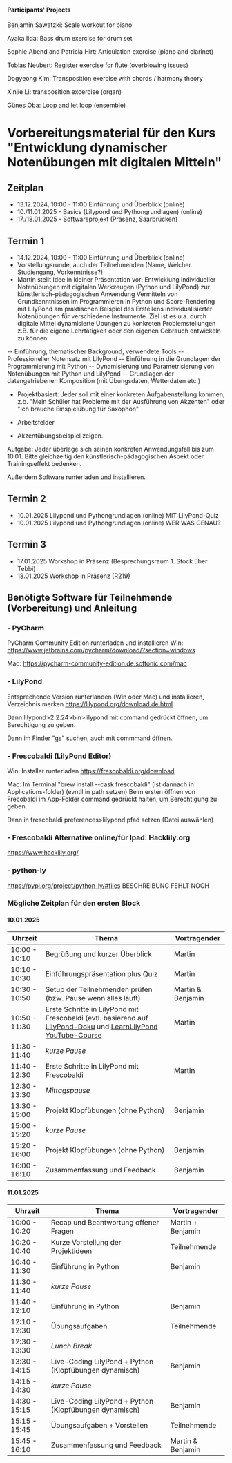 
#### Participants' Projects 

Benjamin Sawatzki: Scale workout for piano

Ayaka Iida: Bass drum exercise for drum set

Sophie Abend and Patricia Hirt: Articulation exercise (piano and clarinet)

Tobias Neubert: Register exercise for flute (overblowing issues)

Dogyeong Kim: Transposition exercise with chords / harmony theory 

Xinjie Li: transposition excercise (organ) 

Günes Oba: Loop and let loop (ensemble)



# Vorbereitungsmaterial für den Kurs "Entwicklung dynamischer Notenübungen mit digitalen Mitteln"

## Zeitplan

- 13.12.2024, 10:00 - 11:00 Einführung und Überblick (online)
- 10./11.01.2025 - Basics (Lilypond und Pythongrundlagen) (online)
- 17./18.01.2025 - Softwareprojekt (Präsenz, Saarbrücken)

## Termin 1
- 14.12.2024, 10:00 - 11:00 Einführung und Überblick (online)
- Vorstellungsrunde, auch der Teilnehmenden (Name, Welcher Studiengang, Vorkenntnisse?) 
- Martin stellt Idee in kleiner Präsentation vor: 
Entwicklung individueller Notenübungen mit digitalen Werkzeugen (Python und LilyPond) zur künstlerisch-pädagogischen Anwendung 
Vermitteln von Grundkenntnissen im Programmieren in Python und Score-Rendering mit LilyPond am praktischen Beispiel des Erstellens individualisierter Notenübungen für verschiedene Instrumente. Ziel ist es u.a. durch digitale Mittel dynamisierte Übungen zu konkreten Problemstellungen z.B. für die eigene Lehrtätigkeit oder den eigenen Gebrauch entwickeln zu können.

-- Einführung, thematischer Background, verwendete Tools
-- Professioneller Notensatz mit LilyPond
-- Einführung in die Grundlagen der Programmierung mit Python
-- Dynamisierung und Parametrisierung von Notenübungen mit Python und LilyPond
-- Grundlagen der datengetriebenen Komposition (mit Übungsdaten, Wetterdaten etc.)

- Projektbasiert: Jeder soll mit einer konkreten Aufgabenstellung kommen, z.b. "Mein Schüler hat Probleme mit der Ausführung von Akzenten" oder "Ich brauche Einspielübung für Saxophon" 

- Arbeitsfelder

- Akzentübungsbeispiel zeigen. 

Aufgabe: Jeder überlege sich seinen konkreten Anwendungsfall bis zum 10.01. Bitte gleichzeitig den künstlerisch-pädagogischen Aspekt oder Trainingseffekt bedenken. 

Außerdem Software runterladen und installieren. 


## Termin 2
- 10.01.2025 Lilypond und Pythongrundlagen (online) MIT LilyPond-Quiz
- 10.01.2025 Lilypond und Pythongrundlagen (online)
WER WAS GENAU?
## Termin 3
- 17.01.2025 Workshop in Präsenz (Besprechungsraum 1. Stock über Tebbi)
- 18.01.2025 Workshop in Präsenz (R219)


## Benötigte Software für Teilnehmende (Vorbereitung) und Anleitung

### - PyCharm
PyCharm Community Edition runterladen und installieren 
Win: https://www.jetbrains.com/pycharm/download/?section=windows 

Mac:
https://pycharm-community-edition.de.softonic.com/mac 

### - LilyPond
Entsprechende Version runterlanden (Win oder Mac) und installieren, Verzeichnis merken
https://lilypond.org/download.de.html 

Dann lilypond>2.2.24>bin>lilypond mit command gedrückt öffnen, um Berechtigung zu geben.

Dann im Finder "gs" suchen, auch mit commmand öffnen. 

### - Frescobaldi (LilyPond Editor)
Win: Installer runterladen 
https://frescobaldi.org/download 

Mac: 
Im Terminal "brew install --cask frescobaldi" 
(ist dannach in Applications-folder)
(evntll in path setzen)
Beim ersten öffnen von Frecobaldi im App-Folder command gedrückt halten, um Berechtigung zu geben. 

Dann in frescobaldi preferences>lilypond pfad setzen (Datei auswählen)

### - Frescobaldi Alternative online/für Ipad: Hacklily.org 
https://www.hacklily.org/ 


### - python-ly
https://pypi.org/project/python-ly/#files 
BESCHREIBUNG FEHLT NOCH

### Mögliche Zeitplan für den ersten Block

#### 10.01.2025

| Uhrzeit | Thema | Vortragender |
| ------  | ----- | ------------ |
| 10:00 - 10:10 | Begrüßung und kurzer Überblick |  Martin |
| 10:10 - 10:30 | Einführungspräsentation plus Quiz | Martin  |
| 10:30 - 10:50 | Setup der Teilnehmenden prüfen (bzw. Pause wenn alles läuft) | Martin & Benjamin  |
| 10:50 - 11:30 | Erste Schritte in LilyPond mit Frescobaldi (evtl. basierend auf [LilyPond-Doku](https://lilypond.org/doc/v2.23/Documentation/learning/index#top) und [LearnLilyPond YouTube-Course](https://www.youtube.com/playlist?list=PLHi8BvxILUV6x9FqEmZiYrEj6VMGmTKjt)| Martin |
| 11:30 - 11:40 | *kurze Pause* |
| 11:40 - 12:30 | Erste Schritte in LilyPond mit Frescobaldi | Martin |
| 12:30 - 13:30 | *Mittagspause* |  |
| 13:30 - 15:00 | Projekt Klopfübungen (ohne Python) | Benjamin | 
| 15:00 - 15:20 | *kurze Pause* | 
| 15:20 - 16:00 | Projekt Klopfübungen (ohne Python) | Benjamin |
| 16:00 - 16:10 | Zusammenfassung und Feedback | Benjamin  |


#### 11.01.2025
| Uhrzeit | Thema | Vortragender |
| ------  | ----- | ------------ |
| 10:00 - 10:20 | Recap und Beantwortung offener Fragen | Martin + Benjamin  |
| 10:20 - 10:40 | Kurze Vorstellung der Projektideen | Teilnehmende  |
| 10:40 - 11:30 | Einführung in Python | Benjamin |
| 11:30 - 11:40 | *kurze Pause*  |   |
| 11:40 - 12:10 | Einführung in Python | Benjamin |
| 12:10 - 12:30 | Übungsaufgaben | Teilnehmende |
| 12:30 - 13:30 | *Lunch Break* |  |
| 13:30 - 14:15 | Live-Coding LilyPond + Python (Klopfübungen dynamisch) | Benjamin |
| 14:15 - 14:30 | *kurze Pause* |  |
| 14:30 - 15:15 | Live-Coding LilyPond + Python (Klopfübungen dynamisch) | Benjamin |
| 15:15 - 15:45 | Übungsaufgaben + Vorstellen | Teilnehmende |
| 15:45 - 16:10 | Zusammenfassung und Feedback | Martin & Benjamin |